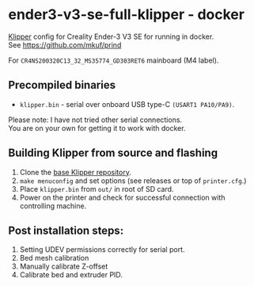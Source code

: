 # ender3-v3-se-full-klipper - docker

[Klipper](https://github.com/Klipper3d/klipper) config for Creality Ender-3 V3 SE for running in docker.  
See https://github.com/mkuf/prind

For `CR4NS200320C13_32_MS35774_GD303RET6` mainboard (M4 label).


## Precompiled binaries
* `klipper.bin`   - serial over onboard USB type-C `(USART1 PA10/PA9)`.

Please note: I have not tried other serial connections.  
You are on your own for getting it to work with docker.

## Building Klipper from source and flashing
1. Clone the [base Klipper repository](https://github.com/Klipper3d/klipper).
2. `make menuconfig` and set options (see releases or top of `printer.cfg`.)
3. Place `klipper.bin` from `out/` in root of SD card.
4. Power on the printer and check for successful connection with controlling machine.

## Post installation steps:
1. Setting UDEV permissions correctly for serial port.
2. Bed mesh calibration
3. Manually calibrate Z-offset
4. Calibrate bed and extruder PID.
